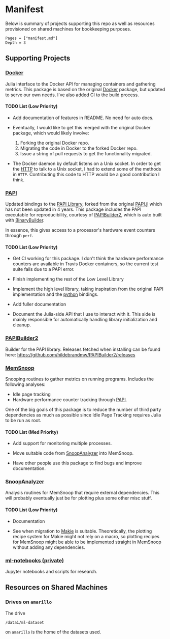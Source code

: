 # Manifest

Below is summary of projects supporting this repo as well as resources provisioned on shared
machines for bookkeeping purposes.

```@contents
Pages = ["manifest.md"]
Depth = 3
```

## Supporting Projects



### [Docker](https://github.com/hildebrandmw/Docker.jl)

Julia interface to the Docker API for managing containers and gathering metrics. This 
package is based on the original [Docker](https://github.com/Keno/Docker.jl) package, but
updated to serve our own needs. I've also added CI to the build process.

#### TODO List (Low Priority)

- Add documentation of features in README. No need for auto docs.

- Eventually, I would like to get this merged with the original Docker package, which would
    likely involve:
    
    1. Forking the original Docker repo.
    2. Migrating the code in Docker to the forked Docker repo.
    3. Issue a string of pull requests to get the functionality migrated.

- The Docker daemon by default listens on a Unix socket. In order to get the 
    [HTTP](https://github.com/JuliaWeb/HTTP.jl) to talk to a Unix socket, I had to extend
    some of the methods in `HTTP`. Contributing this code to HTTP would be a good 
    contribution I think.



### [PAPI](https://github.com/hildebrandmw/PAPI.jl)

Updated bindings to the [PAPI Library](http://icl.utk.edu/papi/), forked from the original
[PAPI.jl](https://github.com/jakebolewski/PAPI.jl) which has not been updated in 4 years.
This package includes the PAPI executable for reproducibility, courtesy of 
[PAPIBuilder2](https://github.com/hildebrandmw/PAPIBuilder2), which is auto built with
[BinaryBuilder](https://github.com/JuliaPackaging/BinaryBuilder.jl).

In essence, this gives access to a processor's hardware event counters through `perf`.

#### TODO List (Low Priority)

- Get CI working for this package. I don't think the hardware performance counters are
    available in Travis Docker containers, so the current test suite fails due to a PAPI 
    error.

- Finish implementing the rest of the Low Level Library

- Implement the high level library, taking inspiration from the original PAPI implementation
    and the [python](https://github.com/flozz/pypapi) bindings.

- Add fuller documentation

- Document the Julia-side API that I use to interact with it. This side is mainly 
    responsible for automatically handling library initialization and cleanup.



### [PAPIBuilder2](https://github.com/hildebrandmw/PAPIBuilder2)

Builder for the PAPI library. Releases fetched when installing can be found here: 
<https://github.com/hildebrandmw/PAPIBuilder2/releases>



### [MemSnoop](https://github.com/hildebrandmw/MemSnoop.jl)

Snooping routines to gather metrics on running programs. Includes the following analyses:

- Idle page tracking
- Hardware performance counter tracking through [PAPI](https://github.com/hildebrandmw/MemSnoop.jl).

One of the big goals of this package is to reduce the number of third party dependencies
as much as possible since Idle Page Tracking requires Julia to be run as root.

#### TODO List (Med Priority)

- Add support for monitoring multiple processes.

- Move suitable code from [SnoopAnalyzer](https://github.com/hildebrandmw/SnoopAnalyzer.jl) 
    into MemSnoop.

- Have other people use this package to find bugs and improve documentation.



### [SnoopAnalyzer](https://github.com/hildebrandmw/SnoopAnalyzer.jl)

Analysis routines for MemSnoop that require external dependencies. This will probably 
eventually just be for plotting plus some other misc stuff.

#### TODO List (Low Priority)

- Documentation

- See when migration to [Makie](https://github.com/JuliaPlots/Makie.jl) is suitable. 
    Theoretically, the plotting recipe system for Makie might not rely on a macro, so 
    plotting recipes for MemSnoop might be able to be implemented straight in MemSnoop 
    without adding any dependencies.



### [ml-notebooks (private)](https://github.com/darchr/ml-notebooks)

Jupyter notebooks and scripts for research.



## Resources on Shared Machines

### Drives on `amarillo`

The drive
```
/data1/ml-dataset
```
on `amarillo` is the home of the datasets used.
